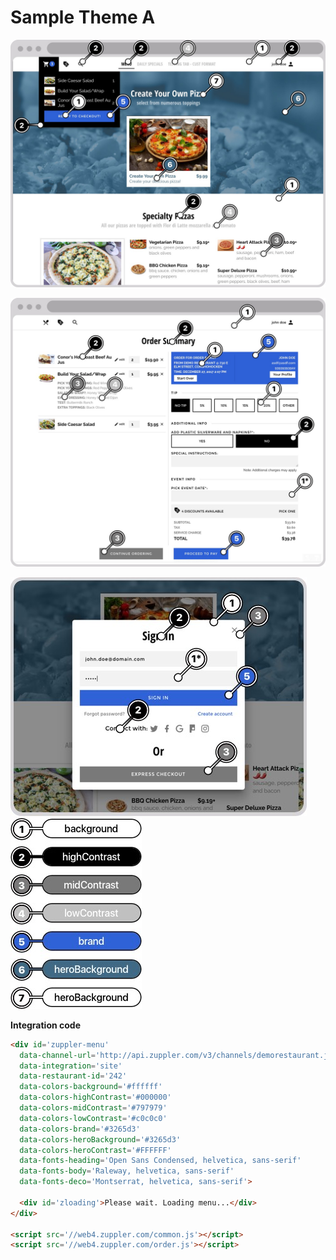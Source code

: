 # Sample Theme A

![](/assets/themeA-menu@2x.jpg)

![](/assets/themeA-cart@2x.jpg)

![](/assets/themeA-modal.jpg) ![](/assets/themeA-colors.jpg)

**Integration code**

```html
<div id='zuppler-menu'
  data-channel-url='http://api.zuppler.com/v3/channels/demorestaurant.json'
  data-integration='site'
  data-restaurant-id='242'
  data-colors-background='#ffffff'
  data-colors-highContrast='#000000'
  data-colors-midContrast='#797979'
  data-colors-lowContrast='#c0c0c0'
  data-colors-brand='#3265d3'
  data-colors-heroBackground='#3265d3'
  data-colors-heroContrast='#FFFFFF'
  data-fonts-heading='Open Sans Condensed, helvetica, sans-serif'
  data-fonts-body='Raleway, helvetica, sans-serif'
  data-fonts-deco='Montserrat, helvetica, sans-serif'>

  <div id='zloading'>Please wait. Loading menu...</div>
</div>

<script src='//web4.zuppler.com/common.js'></script>
<script src='//web4.zuppler.com/order.js'></script>
```



